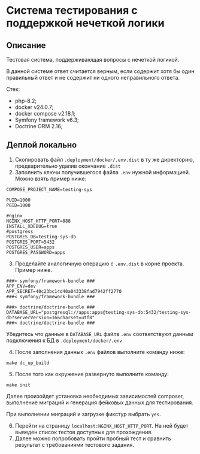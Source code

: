 # Система тестирования с поддержкой нечеткой логики

## Описание

Тестовая система, поддерживающая вопросы с нечеткой логикой.

В данной системе ответ считается верным,
если содержит хотя бы один правильный ответ
и не содержит ни одного неправильного ответа.

Стек:
- php-8.2;
- docker v24.0.7;
- docker compose v2.18.1;
- Symfony framework v6.3;
- Doctrine ORM 2.16;

## Деплой локально

1) Скопировать файл `.deployment/docker/.env.dist` в ту же директорию,
предварительно удалив окончание `.dist`
2) Заполнить ключи получившегося файла `.env` нужной информацией. Можно взять пример ниже:

```dotenv
COMPOSE_PROJECT_NAME=testing-sys

PUID=1000
PGID=1000

#nginx
NGINX_HOST_HTTP_PORT=888
INSTALL_XDEBUG=true
#postgress
POSTGRES_DB=testing-sys-db
POSTGRES_PORT=5432
POSTGRES_USER=apps
POSTGRES_PASSWORD=apps
```

3) Проделайте аналогичную операцию с `.env.dist` в корне проекта. Пример ниже.

```dotenv
###> symfony/framework-bundle ###
APP_ENV=dev
APP_SECRET=40c23bc14d40a043338fad7942ff2770
###< symfony/framework-bundle ###

###> doctrine/doctrine-bundle ###
DATABASE_URL="postgresql://apps:apps@testing-sys-db:5432/testing-sys-db?serverVersion=16&charset=utf8"
###< doctrine/doctrine-bundle ###
```

Убедитесь что данные в `DATABASE_URL` файлв `.env`
соответствуют данным подключения к БД в `.deployment/docker/.env`

4) После заполнения данных `.env` файлов выполните команду ниже:

```shell
make dc_up_build
```

5) После того как окружение развернуто выполните команду:

```shell
make init
```

Далее произойдет установка необходимых зависимостей composer, выполнение миграций 
и генерация фейковых данных для тестирования.

При выполнении миграций и загрузке фикстур выбрать `yes`.

6) Перейти на страницу `localhost:NGINX_HOST_HTTP_PORT`. 
На ней будет выведен список тестов доступных для прохождения.
7) Далее можно попробовать пройти пробный тест и сравнить результат с требованиями тестового задания.

